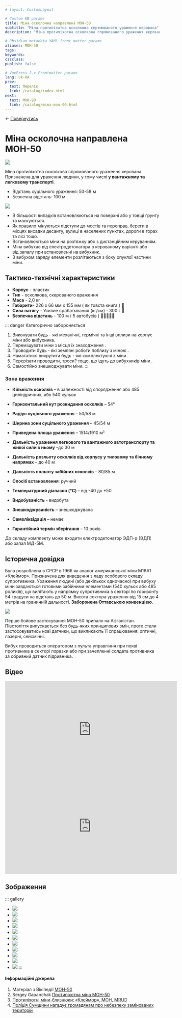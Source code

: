 ```yaml
---
# layout: CustomLayout

# Custom KB params
title: Міна осколочна направлена МОН-50
subtitle: "Міна протипіхотна осколкова спрямованого ураження керована"
description: "Міна протипіхотна осколкова спрямованого ураження керована. Призначена для ураження людини, у тому числі у вантажному та легковому транспорті."

# Obsidian metadata YAML front matter params
aliases: МОН-50
tags:
keywords:
cssclass:
publish: false

# VuePress 2.x Frontmatter params
lang: uk-UA
prev:
  text: Перелік
  link: /catalog/index.html
next:
  text: МОН-90
  link: /catalog/mina-mon-90.html
---
```


← [Повернутись](./index.md)

# Міна осколочна направлена МОН-50

![](./assets/mon-50_0.png)

Міна протипіхотна осколкова спрямованого ураження керована.
Призначена для ураження людини, у тому числі **у вантажному та легковому транспорті**.

- Відстань суцільного ураження: 50-58 м
- Безпечна відстань: 100 м

![](./assets/distance-50.svg)

- В більшості випадків встановлюються на поверхні або у товщі ґрунту та маскуються.
- Як правило мінуються підступи до мостів та переправ, береги в місцях висадки десанту, вулиці в населених пунктах, дороги в горах та лісі тощо.
- Встановлюються мiни на розтяжку або з дистанційним керуванням.
- Міна вибухає від електродетонатора в керованому варіанті або від запалу при встановленні на вибухник.
- З вибухом заряду елементи розлітаються з боку опуклої частини міни.

## Тактико-технічні характеристики

- **Корпус** - пластик
- **Тип** - осколкова, скерованого враження
- **Маса** - 2,0 кг
- **Габарити**- 226 х 66 мм х 155 мм ( як товста книга ) 📔
- **Сила натягу** - Усилие срабатывания (кг/см) - 300 г 🐀
- **Безпечна відстань** - 100 м ( 5 автобусів ) 🚌🚌🚌🚌🚌

::: danger Категорично забороняється

1. Виконувати будь - які механічні, термічні та інші впливи на корпус міни або вибухника.
2. Переміщувати міни з місця їх знаходження .
3. Проводити будь - які земляні роботи поблизу з міною .
4. Намагатися викрутити будь - які комплектуючі з міни .
5. Перерізати проводити, троси? тощо, що ідуть до вибухників міни .
6. Самостійно знешкоджувати міни.
   :::

### Зона враження

- **Кількість осколків** – в залежності від спорядження або 485 циліндричних, або 540 кульок
- **Горизонтальний кут розкидання осколків** – 54°
- **Радіус суцільного ураження** – 50/58 м
- **Ширина зони суцільного ураження** – 45/54 м
- **Приведена площа ураження** – 1514/1910 м²
- **Дальність ураження легкового та вантажного автотранспорту та живої сили в ньому** –до 30 м
- **Дальність розльоту осколків від корпусу у тиловому та бічному напрямах** – до 40 м
- **Дальність польоту забійних осколків** – 80/85 м

- **Спосіб встановлення**: ручний
- **Температурний діапазон (°C)** – від -40 до +50
- **Видобуваність** - видобута
- **Знешкоджуваність** – знешкоджувана
- **Самоліквідація** – немає
- **Гарантійний термін зберігання** – 10 років

До складу комплекту може входити електродетонатор ЭДП-р (ЭДП) або запал МД-5М.

## Історична довідка

Була розроблена в СРСР в 1966 як аналог американської міни M18А1 «Клеймор». Призначена для виведення з ладу особового складу супротивника. Ураження людині (або декількох одночасно) при вибуху міни завдаються готовими забійними елементами (540 кульок або 485 роликів), що вилітають у напрямку супротивника в секторі по горизонту 54 градуси на відстань до 50 м. Висота сектора ураження від 15 см до 4 метрів на граничній дальності. **Заборонена Оттавською конвенціею**.

![](./assets/mon-50_srsr.png)

Перше бойове застосування МОН-50 припало на Афганістан. Півстоліття випускається без будь-яких принципових змін, проте стали застосовуватись нові датчики, що викликають її спрацювання: оптичні, лазерні, сейсмічні.

Вибух проводиться оператором з пульта управління при появі противника в секторі поразки або при зачепленні солдата противника за обривний датчик підривника.

## Відео

<iframe width="560" height="315" src="https://www.youtube.com/embed/QI6MCKHnu8w" title="YouTube video player" frameborder="0" allow="accelerometer; autoplay; clipboard-write; encrypted-media; gyroscope; picture-in-picture" allowfullscreen></iframe>
<iframe width="560" height="315" src="https://www.youtube.com/embed/_4djPcHro4k" title="YouTube video player" frameborder="0" allow="accelerometer; autoplay; clipboard-write; encrypted-media; gyroscope; picture-in-picture" allowfullscreen></iframe>

## Зображення

::: gallery

- ![](./assets/mon-50_0.png)
- ![](./assets/mon-50.png)
- ![](./assets/mon-50_1.png)
- ![](./assets/mon-50_3.png)
- ![](./assets/mon-50_4.png)
- ![](./assets/mon-50_5.png)
- ![](./assets/mon-50_6.png)
- ![](./assets/mon-50_7.png)
- ![](./assets/mon-50_8.png)
- ![](./assets/mon-50_2.png)
- ![](assets/ml-8-mon-50.png)
  :::

#### Інформаційні джерела

1.  Матеріал з Вікіпедії [МОН-50](https://uk.wikipedia.org/wiki/%D0%9C%D0%9E%D0%9D-50)
2.  Sergey Gapanchak [Протипіхотна міна МОН-50](https://youtu.be/QI6MCKHnu8w)
3.  [Протипіхотні міни-близнюки: «Клеймор», МОН, MRUD](https://armyinform.com.ua/2021/04/05/protypihotni-miny-blyznyuky-klejmor-mon-mrud/)
4.  [Поліція Сумщини нагадує громадянам про небезпеку замінованих територій](https://www.facebook.com/policesumy/posts/316074153971170)
